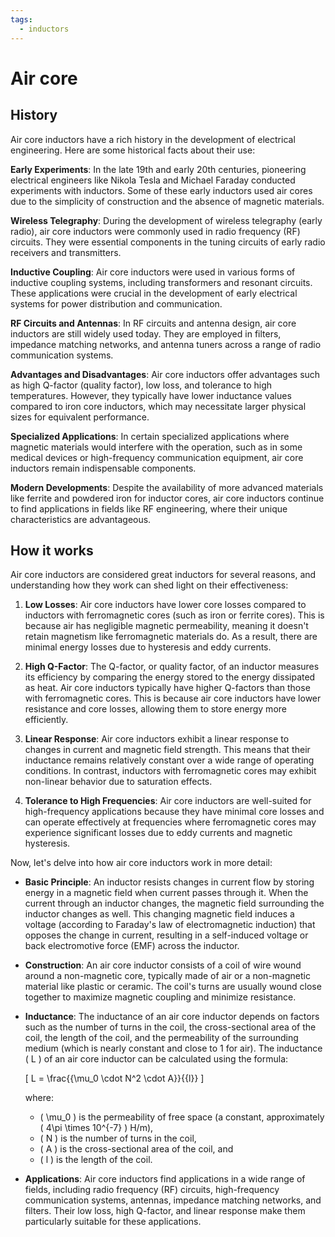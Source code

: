 ```yaml
---
tags:
  - inductors
---
```


# Air core

## History

Air core inductors have a rich history in the development of electrical engineering. Here are some historical facts about their use:

**Early Experiments**: In the late 19th and early 20th centuries, pioneering electrical engineers like Nikola Tesla and Michael Faraday conducted experiments with inductors. Some of these early inductors used air cores due to the simplicity of construction and the absence of magnetic materials.

**Wireless Telegraphy**: During the development of wireless telegraphy (early radio), air core inductors were commonly used in radio frequency (RF) circuits. They were essential components in the tuning circuits of early radio receivers and transmitters.

**Inductive Coupling**: Air core inductors were used in various forms of inductive coupling systems, including transformers and resonant circuits. These applications were crucial in the development of early electrical systems for power distribution and communication.

**RF Circuits and Antennas**: In RF circuits and antenna design, air core inductors are still widely used today. They are employed in filters, impedance matching networks, and antenna tuners across a range of radio communication systems.

**Advantages and Disadvantages**: Air core inductors offer advantages such as high Q-factor (quality factor), low loss, and tolerance to high temperatures. However, they typically have lower inductance values compared to iron core inductors, which may necessitate larger physical sizes for equivalent performance.

**Specialized Applications**: In certain specialized applications where magnetic materials would interfere with the operation, such as in some medical devices or high-frequency communication equipment, air core inductors remain indispensable components.

**Modern Developments**: Despite the availability of more advanced materials like ferrite and powdered iron for inductor cores, air core inductors continue to find applications in fields like RF engineering, where their unique characteristics are advantageous.

## How it works

Air core inductors are considered great inductors for several reasons, and understanding how they work can shed light on their effectiveness:

1. **Low Losses**: Air core inductors have lower core losses compared to inductors with ferromagnetic cores (such as iron or ferrite cores). This is because air has negligible magnetic permeability, meaning it doesn't retain magnetism like ferromagnetic materials do. As a result, there are minimal energy losses due to hysteresis and eddy currents.

2. **High Q-Factor**: The Q-factor, or quality factor, of an inductor measures its efficiency by comparing the energy stored to the energy dissipated as heat. Air core inductors typically have higher Q-factors than those with ferromagnetic cores. This is because air core inductors have lower resistance and core losses, allowing them to store energy more efficiently.

3. **Linear Response**: Air core inductors exhibit a linear response to changes in current and magnetic field strength. This means that their inductance remains relatively constant over a wide range of operating conditions. In contrast, inductors with ferromagnetic cores may exhibit non-linear behavior due to saturation effects.

4. **Tolerance to High Frequencies**: Air core inductors are well-suited for high-frequency applications because they have minimal core losses and can operate effectively at frequencies where ferromagnetic cores may experience significant losses due to eddy currents and magnetic hysteresis.

Now, let's delve into how air core inductors work in more detail:

- **Basic Principle**: An inductor resists changes in current flow by storing energy in a magnetic field when current passes through it. When the current through an inductor changes, the magnetic field surrounding the inductor changes as well. This changing magnetic field induces a voltage (according to Faraday's law of electromagnetic induction) that opposes the change in current, resulting in a self-induced voltage or back electromotive force (EMF) across the inductor.

- **Construction**: An air core inductor consists of a coil of wire wound around a non-magnetic core, typically made of air or a non-magnetic material like plastic or ceramic. The coil's turns are usually wound close together to maximize magnetic coupling and minimize resistance.

- **Inductance**: The inductance of an air core inductor depends on factors such as the number of turns in the coil, the cross-sectional area of the coil, the length of the coil, and the permeability of the surrounding medium (which is nearly constant and close to 1 for air). The inductance \( L \) of an air core inductor can be calculated using the formula:
  
  \[ L = \frac{{\mu_0 \cdot N^2 \cdot A}}{{l}} \]

  where:
  - \( \mu_0 \) is the permeability of free space (a constant, approximately \( 4\pi \times 10^{-7} \) H/m),
  - \( N \) is the number of turns in the coil,
  - \( A \) is the cross-sectional area of the coil, and
  - \( l \) is the length of the coil.

- **Applications**: Air core inductors find applications in a wide range of fields, including radio frequency (RF) circuits, high-frequency communication systems, antennas, impedance matching networks, and filters. Their low loss, high Q-factor, and linear response make them particularly suitable for these applications.
